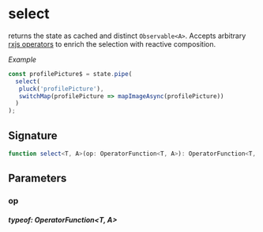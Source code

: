 # selectreturns the state as cached and distinct `Observable<A>`. Accepts arbitrary[rxjs operators](https://rxjs-dev.firebaseapp.com/guide/operators) to enrich the selection with reactive composition._Example_```TypeScriptconst profilePicture$ = state.pipe(  select(   pluck('profilePicture'),   switchMap(profilePicture => mapImageAsync(profilePicture))  ));```## Signature```TypeScriptfunction select<T, A>(op: OperatorFunction<T, A>): OperatorFunction<T, A>```## Parameters### op##### typeof: OperatorFunction&#60;T, A&#62;